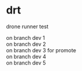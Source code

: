 # drt
drone runner test

on branch dev 1  
on branch dev 2  
on branch dev 3 for promote  
on branch dev 4  
on branch dev 5  

